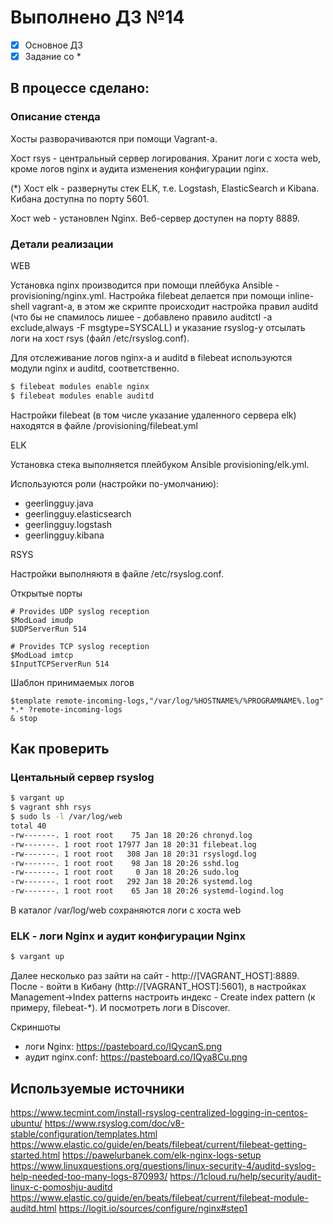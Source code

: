 # Выполнено ДЗ №14

 - [x] Основное ДЗ
 - [x] Задание со *

## В процессе сделано:

### Описание стенда

Хосты разворачиваются при помощи Vagrant-а.

Хост rsys - центральный сервер логирования. Хранит логи с хоста web, кроме логов nginx и аудита изменения конфигурации nginx.

(*) Хост elk - развернуты стек ELK, т.е. Logstash, ElasticSearch и Kibana. Кибана доступна по порту 5601.

Хост web - установлен Nginх. Веб-сервер доступен на порту 8889.

### Детали реализации

WEB

Установка nginx производится при помощи плейбука Ansible - provisioning/nginx.yml. Настройка filebeat делается при помощи inline-shell vagrant-а, в этом же скрипте происходит настройка правил auditd (что бы не спамилось лишее - добавлено правило auditctl -a exclude,always -F msgtype=SYSCALL) и указание rsyslog-у отсылать логи на хост rsys (файл /etc/rsyslog.conf).

Для отслеживание логов nginx-а и auditd в filebeat используются модули nginx и auditd, соответственно.

```bash
$ filebeat modules enable nginx
$ filebeat modules enable auditd
```

Настройки filebeat (в том числе указание удаленного сервера elk) находятся в файле /provisioning/filebeat.yml

ELK

Установка стека выполняется плейбуком Ansible provisioning/elk.yml.

Используются роли (настройки по-умолчанию):

- geerlingguy.java
- geerlingguy.elasticsearch
- geerlingguy.logstash
- geerlingguy.kibana

RSYS

Настройки выполняютя в файле /etc/rsyslog.conf.

Открытые порты

```
# Provides UDP syslog reception
$ModLoad imudp
$UDPServerRun 514

# Provides TCP syslog reception
$ModLoad imtcp
$InputTCPServerRun 514
```

Шаблон принимаемых логов

```
$template remote-incoming-logs,"/var/log/%HOSTNAME%/%PROGRAMNAME%.log" 
*.* ?remote-incoming-logs
& stop
```

## Как проверить

### Центальный сервер rsyslog

```bash
$ vargant up
$ vagrant shh rsys
$ sudo ls -l /var/log/web
total 40
-rw-------. 1 root root    75 Jan 18 20:26 chronyd.log
-rw-------. 1 root root 17977 Jan 18 20:31 filebeat.log
-rw-------. 1 root root   308 Jan 18 20:31 rsyslogd.log
-rw-------. 1 root root    98 Jan 18 20:26 sshd.log
-rw-------. 1 root root     0 Jan 18 20:26 sudo.log
-rw-------. 1 root root   292 Jan 18 20:26 systemd.log
-rw-------. 1 root root    65 Jan 18 20:26 systemd-logind.log
```

В каталог /var/log/web сохраняются логи с хоста web

### ELK - логи Nginx и аудит конфигурации Nginx

```bash
$ vargant up
```

Далее несколько раз зайти на сайт - http://[VAGRANT_HOST]:8889.
После - войти в Кибану (http://[VAGRANT_HOST]:5601), в настройках Management->Index patterns настроить индекс - Create index pattern (к примеру, filebeat-*).
И посмотреть логи в Discover.

Скриншоты

- логи Nginx: https://pasteboard.co/IQycanS.png
- аудит nginx.conf: https://pasteboard.co/IQya8Cu.png

## Используемые источники

https://www.tecmint.com/install-rsyslog-centralized-logging-in-centos-ubuntu/
https://www.rsyslog.com/doc/v8-stable/configuration/templates.html
https://www.elastic.co/guide/en/beats/filebeat/current/filebeat-getting-started.html
https://pawelurbanek.com/elk-nginx-logs-setup
https://www.linuxquestions.org/questions/linux-security-4/auditd-syslog-help-needed-too-many-logs-870993/
https://1cloud.ru/help/security/audit-linux-c-pomoshju-auditd
https://www.elastic.co/guide/en/beats/filebeat/current/filebeat-module-auditd.html
https://logit.io/sources/configure/nginx#step1
